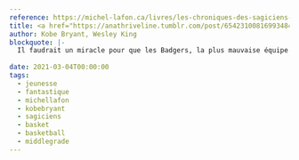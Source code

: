 ```yaml
---
reference: https://michel-lafon.ca/livres/les-chroniques-des-sagiciens-tome-1-camp-dentrainement/
title: <a href="https://anathriveline.tumblr.com/post/654231008169934848/les-chroniques-des-sagiciens-t2" target="_blank">Les Chroniques des Sagiciens</a> - Camp d’entraînement (The Wizenard Series - Training Camp)
author: Kobe Bryant, Wesley King
blockquote: |-
  Il faudrait un miracle pour que les Badgers, la plus mauvaise équipe de basket du quartier le plus pauvre de la ville de Dren, brillent sur le terrain. Chaque joueur doit faire face à des problèmes personnels et tous ont toujours l’esprit ailleurs quand il s’agit de jouer… Jusqu’au jour où un nouveau coach, le Pr Sagicien, fait son apparition. Aussitôt, les Badgers observent et entendent des phénomènes d’apparence magique qu’ils ne peuvent expliquer. Les joueurs sont sujets à des visions étranges et uniques qui remettent en cause tout ce qu’ils pensaient savoir sur le basket et sur leur vie. Pour survivre à l’intensité des entraînements, les Badgers vont devoir prendre des risques inimaginables, apprendre à faire confiance à leurs coéquipiers et affronter leurs secrets les plus sombres…
  
date: 2021-03-04T00:00:00
tags:
  - jeunesse
  - fantastique
  - michellafon
  - kobebryant
  - sagiciens
  - basket
  - basketball
  - middlegrade
---
```


